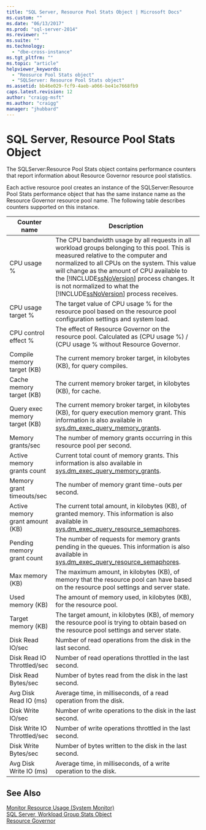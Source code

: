 ```yaml
---
title: "SQL Server, Resource Pool Stats Object | Microsoft Docs"
ms.custom: ""
ms.date: "06/13/2017"
ms.prod: "sql-server-2014"
ms.reviewer: ""
ms.suite: ""
ms.technology: 
  - "dbe-cross-instance"
ms.tgt_pltfrm: ""
ms.topic: "article"
helpviewer_keywords: 
  - "Reosurce Pool Stats object"
  - "SQLServer: Resource Pool Stats object"
ms.assetid: bb46e029-fcf9-4aeb-a066-be41e7668fb9
caps.latest.revision: 12
author: "craigg-msft"
ms.author: "craigg"
manager: "jhubbard"
---
```

# SQL Server, Resource Pool Stats Object
  The SQLServer:Resource Pool Stats object contains performance counters that report information about Resource Governor resource pool statistics.  
  
 Each active resource pool creates an instance of the SQLServer:Resource Pool Stats performance object that has the same instance name as the Resource Governor resource pool name. The following table describes counters supported on this instance.  
  
|Counter name|Description|  
|------------------|-----------------|  
|CPU usage %|The CPU bandwidth usage by all requests in all workload groups belonging to this pool. This is measured relative to the computer and normalized to all CPUs on the system. This value will change as the amount of CPU available to the [!INCLUDE[ssNoVersion](../includes/ssnoversion-md.md)] process changes. It is not normalized to what the [!INCLUDE[ssNoVersion](../includes/ssnoversion-md.md)] process receives.|  
|CPU usage target %|The target value of CPU usage % for the resource pool based on the resource pool configuration settings and system load.|  
|CPU control effect %|The effect of Resource Governor on the resource pool. Calculated as (CPU usage %) / (CPU usage % without Resource Governor.|  
|Compile memory target (KB)|The current memory broker target, in kilobytes (KB), for query compiles.|  
|Cache memory target (KB)|The current memory broker target, in kilobytes (KB), for cache.|  
|Query exec memory target (KB)|The current memory broker target, in kilobytes (KB), for query execution memory grant. This information is also available in [sys.dm_exec_query_memory_grants](~/relational-databases/system-dynamic-management-views/sys-dm-exec-query-memory-grants-transact-sql.md).|  
|Memory grants/sec|The number of memory grants occurring in this resource pool per second.|  
|Active memory grants count|Current total count of memory grants. This information is also available in [sys.dm_exec_query_memory_grants](~/relational-databases/system-dynamic-management-views/sys-dm-exec-query-memory-grants-transact-sql.md).|  
|Memory grant timeouts/sec|The number of memory grant time-outs per second.|  
|Active memory grant amount (KB)|The current total amount, in kilobytes (KB), of granted memory. This information is also available in [sys.dm_exec_query_resource_semaphores](~/relational-databases/system-dynamic-management-views/sys-dm-exec-query-resource-semaphores-transact-sql.md).|  
|Pending memory grant count|The number of requests for memory grants pending in the queues. This information is also available in [sys.dm_exec_query_resource_semaphores](~/relational-databases/system-dynamic-management-views/sys-dm-exec-query-resource-semaphores-transact-sql.md).|  
|Max memory (KB)|The maximum amount, in kilobytes (KB), of memory that the resource pool can have based on the resource pool settings and server state.|  
|Used memory (KB)|The amount of memory used, in kilobytes (KB), for the resource pool.|  
|Target memory (KB)|The target amount, in kilobytes (KB), of memory the resource pool is trying to obtain based on the resource pool settings and server state.|  
|Disk Read IO/sec|Number of read operations from the disk in the last second.|  
|Disk Read IO Throttled/sec|Number of read operations throttled in the last second.|  
|Disk Read Bytes/sec|Number of bytes read from the disk in the last second.|  
|Avg Disk Read IO (ms)|Average time, in milliseconds, of a read operation from the disk.|  
|Disk Write IO/sec|Number of write operations to the disk in the last second.|  
|Disk Write IO Throttled/sec|Number of write operations throttled in the last second.|  
|Disk Write Bytes/sec|Number of bytes written to the disk in the last second.|  
|Avg Disk Write IO (ms)|Average time, in milliseconds, of a write operation to the disk.|  
  
## See Also  
 [Monitor Resource Usage &#40;System Monitor&#41;](../../2014/database-engine/monitor-resource-usage-system-monitor.md)   
 [SQL Server, Workload Group Stats Object](../../2014/database-engine/sql-server-workload-group-stats-object.md)   
 [Resource Governor](../../2014/database-engine/resource-governor.md)  
  
  